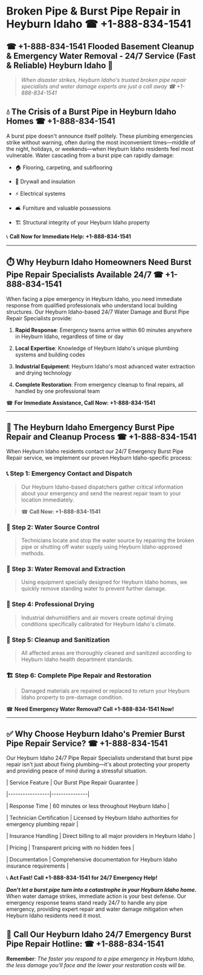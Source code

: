 # Broken Pipe & Burst Pipe Repair in Heyburn Idaho ☎ +1-888-834-1541  
## ☎ +1-888-834-1541 Flooded Basement Cleanup & Emergency Water Removal - 24/7 Service (Fast & Reliable) Heyburn Idaho 🚨  

> *When disaster strikes, Heyburn Idaho's trusted broken pipe repair specialists and water damage experts are just a call away ☎ +1-888-834-1541*  

## 💧 The Crisis of a Burst Pipe in Heyburn Idaho Homes ☎ +1-888-834-1541  

A burst pipe doesn't announce itself politely. These plumbing emergencies strike without warning, often during the most inconvenient times—middle of the night, holidays, or weekends—when Heyburn Idaho residents feel most vulnerable. Water cascading from a burst pipe can rapidly damage:  

* 🏠 Flooring, carpeting, and subflooring  
* 🧱 Drywall and insulation  
* ⚡ Electrical systems  
* 🛋️ Furniture and valuable possessions  
* 🏗️ Structural integrity of your Heyburn Idaho property  

📞 **Call Now for Immediate Help: +1-888-834-1541**  

---  

## ⏱️ Why Heyburn Idaho Homeowners Need Burst Pipe Repair Specialists Available 24/7 ☎ +1-888-834-1541  

When facing a pipe emergency in Heyburn Idaho, you need immediate response from qualified professionals who understand local building structures. Our Heyburn Idaho-based 24/7 Water Damage and Burst Pipe Repair Specialists provide:  

1. **Rapid Response**: Emergency teams arrive within 60 minutes anywhere in Heyburn Idaho, regardless of time or day  
2. **Local Expertise**: Knowledge of Heyburn Idaho's unique plumbing systems and building codes  
3. **Industrial Equipment**: Heyburn Idaho's most advanced water extraction and drying technology  
4. **Complete Restoration**: From emergency cleanup to final repairs, all handled by one professional team  

☎ **For Immediate Assistance, Call Now: +1-888-834-1541**  

---  

## 🔧 The Heyburn Idaho Emergency Burst Pipe Repair and Cleanup Process ☎ +1-888-834-1541  

When Heyburn Idaho residents contact our 24/7 Emergency Burst Pipe Repair service, we implement our proven Heyburn Idaho-specific process:  

### 📞 Step 1: Emergency Contact and Dispatch  
> Our Heyburn Idaho-based dispatchers gather critical information about your emergency and send the nearest repair team to your location immediately.  
> ☎ **Call Now: +1-888-834-1541**  

### 🚿 Step 2: Water Source Control  
> Technicians locate and stop the water source by repairing the broken pipe or shutting off water supply using Heyburn Idaho-approved methods.  

### 🌊 Step 3: Water Removal and Extraction  
> Using equipment specially designed for Heyburn Idaho homes, we quickly remove standing water to prevent further damage.  

### 💨 Step 4: Professional Drying  
> Industrial dehumidifiers and air movers create optimal drying conditions specifically calibrated for Heyburn Idaho's climate.  

### 🧼 Step 5: Cleanup and Sanitization  
> All affected areas are thoroughly cleaned and sanitized according to Heyburn Idaho health department standards.  

### 🏗️ Step 6: Complete Pipe Repair and Restoration  
> Damaged materials are repaired or replaced to return your Heyburn Idaho property to pre-damage condition.  

☎ **Need Emergency Water Removal? Call +1-888-834-1541 Now!**  

---  

## ✅ Why Choose Heyburn Idaho's Premier Burst Pipe Repair Service? ☎ +1-888-834-1541  

Our Heyburn Idaho 24/7 Pipe Repair Specialists understand that burst pipe repair isn't just about fixing plumbing—it's about protecting your property and providing peace of mind during a stressful situation.  

| Service Feature | Our Burst Pipe Repair Guarantee |  
|-----------------|---------------|  
| Response Time | 60 minutes or less throughout Heyburn Idaho |  
| Technician Certification | Licensed by Heyburn Idaho authorities for emergency plumbing repair |  
| Insurance Handling | Direct billing to all major providers in Heyburn Idaho |  
| Pricing | Transparent pricing with no hidden fees |  
| Documentation | Comprehensive documentation for Heyburn Idaho insurance requirements |  

📞 **Act Fast! Call +1-888-834-1541 for 24/7 Emergency Help!**  

***Don't let a burst pipe turn into a catastrophe in your Heyburn Idaho home.*** When water damage strikes, immediate action is your best defense. Our emergency response teams stand ready 24/7 to handle any pipe emergency, providing expert repair and water damage mitigation when Heyburn Idaho residents need it most.  

## 📱 Call Our Heyburn Idaho 24/7 Emergency Burst Pipe Repair Hotline: ☎ +1-888-834-1541  

**Remember**: *The faster you respond to a pipe emergency in Heyburn Idaho, the less damage you'll face and the lower your restoration costs will be.*